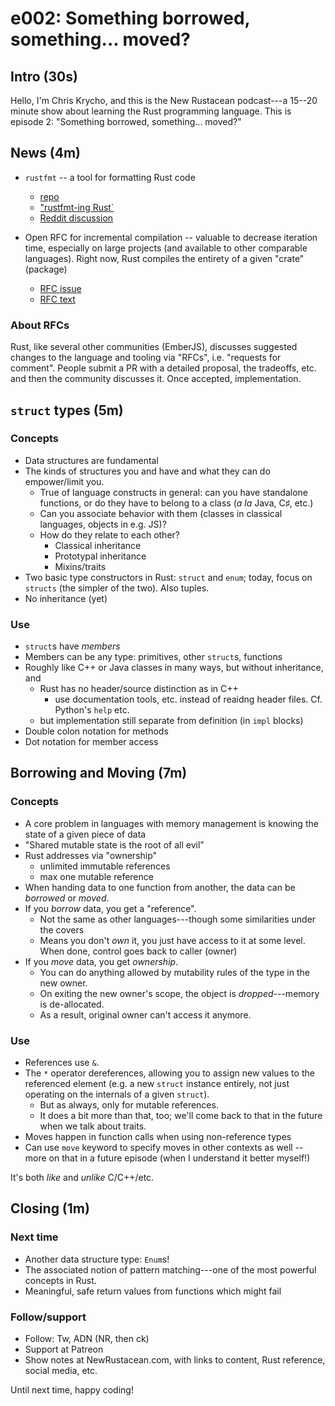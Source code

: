 e002: Something borrowed, something... moved?
=============================================

Intro (30s)
-----
Hello, I'm Chris Krycho, and this is the New Rustacean podcast---a 15--20 minute
show about learning the Rust programming language. This is episode 2: "Something
borrowed, something... moved?"

News (4m)
----

  - `rustfmt` -- a tool for formatting Rust code
      + [repo](https://github.com/nrc/rustfmt)
      + ["rustfmt-ing Rust`](http://www.ncameron.org/blog/rustfmt-ing-rust/)
      + [Reddit discussion](https://www.reddit.com/r/rust/comments/3nt2vm/rustfmting_rust_please_help_me_rustfmt_the_rust/)

  - Open RFC for incremental compilation -- valuable to decrease iteration time,
    especially on large projects (and available to other comparable languages).
    Right now, Rust compiles the entirety of a given "crate" (package)

      + [RFC issue](https://github.com/rust-lang/rfcs/pull/1298)
      + [RFC text](https://github.com/nikomatsakis/rfcs/blob/incremental-compilation/text/0000-incremental-compilation.md)

### About RFCs

Rust, like several other communities (EmberJS), discusses suggested changes to
the  language and tooling via "RFCs", i.e. "requests for comment". People submit
a PR with a detailed proposal, the tradeoffs, etc. and then the community
discusses it. Once accepted, implementation.

`struct` types (5m)
--------------

### Concepts

  - Data structures are fundamental
  - The kinds of structures you and have and what they can do empower/limit you.
      + True of language constructs in general: can you have standalone
        functions, or do they have to belong to a class (_a la_ Java, C♯, etc.)
      + Can you associate behavior with them (classes in classical languages,
        objects in e.g. JS)?
      + How do they relate to each other?
          * Classical inheritance
          * Prototypal inheritance
          * Mixins/traits
  - Two basic type constructors in Rust: `struct` and `enum`; today, focus on
    `structs` (the simpler of the two). Also tuples.
  - No inheritance (yet)

### Use

  - `struct`s have *members*
  - Members can be any type: primitives, other `struct`s, functions
  - Roughly like C++ or Java classes in many ways, but without inheritance, and
      + Rust has no header/source distinction as in C++
          * use documentation tools, etc. instead of reaidng header files. Cf.
            Python's `help` etc.
      + but implementation still separate from definition (in `impl` blocks)
  - Double colon notation for methods
  - Dot notation for member access

Borrowing and Moving (7m)
--------------------

### Concepts

  - A core problem in languages with memory management is knowing the state of
    a given piece of data
  - "Shared mutable state is the root of all evil"
  - Rust addresses via "ownership"
      + unlimited immutable references
      + max one mutable reference
  - When handing data to one function from another, the data can be *borrowed*
    or *moved*.
  - If you *borrow* data, you get a "reference".
      + Not the same as other languages---though some similarities under the
        covers
      + Means you don't *own* it, you just have access to it at some level. When
        done, control goes back to caller (owner)
  - If you *move* data, you get *ownership*.
      + You can do anything allowed by mutability rules of the type in the new
        owner.
      + On exiting the new owner's scope, the object is *dropped*---memory is
        de-allocated.
      + As a result, original owner can't access it anymore.

### Use

  - References use `&`.
  - The `*` operator dereferences, allowing you to assign new values to the
    referenced element (e.g. a new `struct` instance entirely, not just
    operating on the internals of a given `struct`).
      + But as always, only for mutable references.
      + It does a bit more than that, too; we'll come back to that in the future
        when we talk about traits.
  - Moves happen in function calls when using non-reference types
  - Can use `move` keyword to specify moves in other contexts as well -- more on
    that in a future episode (when I understand it better myself!)

It's both *like* and *unlike* C/C++/etc.

Closing (1m)
-------

### Next time

  - Another data structure type: `Enum`s!
  - The associated notion of pattern matching---one of the most powerful
    concepts in Rust.
  - Meaningful, safe return values from functions which might fail

### Follow/support

  - Follow: Tw, ADN (NR, then ck)
  - Support at Patreon
  - Show notes at NewRustacean.com, with links to content, Rust reference,
    social media, etc.

Until next time, happy coding!

